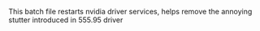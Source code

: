 This batch file restarts nvidia driver services, helps remove the annoying stutter introduced in 555.95 driver
